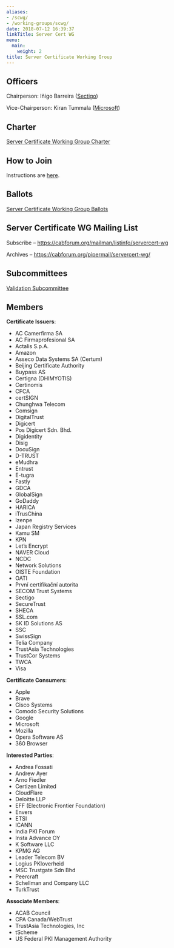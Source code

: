 ```yaml
---
aliases:
- /scwg/
- /working-groups/scwg/
date: 2018-07-12 16:39:37
linkTitle: Server Cert WG
menu:
  main:
    weight: 2
title: Server Certificate Working Group
---
```


## Officers

Chairperson: Iñigo Barreira ([Sectigo](https://sectigo.com/))

Vice-Chairperson: Kiran Tummala ([Microsoft](https://www.microsoft.com))

## Charter

[Server Certificate Working Group Charter](charter/)

## How to Join

Instructions are [here](/about/information/potential-members/).

## Ballots

[Server Certificate Working Group Ballots](ballots/)

## Server Certificate WG Mailing List

Subscribe – https://cabforum.org/mailman/listinfo/servercert-wg

Archives – https://cabforum.org/pipermail/servercert-wg/

## Subcommittees

[Validation Subcommittee](/working-groups/server/validation-subcommittee/)

## Members 

**Certificate Issuers**:
- AC Camerfirma SA
- AC Firmaprofesional SA
- Actalis S.p.A.
- Amazon
- Asseco Data Systems SA (Certum)
- Beijing Certificate Authority
- Buypass AS
- Certigna (DHIMYOTIS)
- Certinomis
- CFCA
- certSIGN
- Chunghwa Telecom
- Comsign
- DigitalTrust
- Digicert
- Pos Digicert Sdn. Bhd.
- Digidentity
- Disig
- DocuSign
- D-TRUST
- eMudhra
- Entrust
- E-tugra
- Fastly
- GDCA
- GlobalSign
- GoDaddy
- HARICA
- iTrusChina
- Izenpe
- Japan Registry Services
- Kamu SM
- KPN
- Let’s Encrypt
- NAVER Cloud
- NCDC
- Network Solutions
- OISTE Foundation
- OATI
- První certifikační autorita
- SECOM Trust Systems
- Sectigo
- SecureTrust
- SHECA
- SSL.com
- SK ID Solutions AS
- SSC
- SwissSign
- Telia Company
- TrustAsia Technologies
- TrustCor Systems
- TWCA
- Visa

**Certificate Consumers**:
- Apple
- Brave
- Cisco Systems
- Comodo Security Solutions
- Google
- Microsoft
- Mozilla
- Opera Software AS
- 360 Browser

**Interested Parties**:
- Andrea Fossati
- Andrew Ayer
- Arno Fiedler
- Certizen Limited
- CloudFlare
- Deloitte LLP
- EFF (Electronic Frontier Foundation)
- Envers
- ETSI
- ICANN
- India PKI Forum
- Insta Advance OY
- K Software LLC
- KPMG AG
- Leader Telecom BV
- Logius PKIoverheid
- MSC Trustgate Sdn Bhd
- Peercraft
- Schellman and Company LLC
- TurkTrust

**Associate Members**:
- ACAB Council
- CPA Canada/WebTrust
- TrustAsia Technologies, Inc
- tScheme
- US Federal PKI Management Authority
